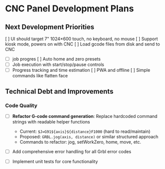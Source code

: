 # CNC Panel Development Plans

## Next Development Priorities
[ ] UI should target 7" 1024×600 touch, no keyboard, no mouse
[ ] Support kiosk mode, powers on with CNC
[ ] Load gcode files from disk and send to CNC
- [ ] job progres
[ ] Auto home and zero presets
- [ ] Job execution with start/stop/pause controls
- [ ] Progress tracking and time estimation
[ ] PWA and offline
[ ] Simple commands like flatten face

## Technical Debt and Improvements

### Code Quality
- [ ] **Refactor G-code command generation**: Replace hardcoded command strings with readable helper functions
  - Current: `$J=G91${axis}${distance}F1000` (hard to read/maintain)
  - Proposed: `GRBL.jog(axis, distance)` or similar structured approach
  - Commands to refactor: jog, setWorkZero, home, move, etc.
- [ ] Add comprehensive error handling for all Grbl error codes
- [ ] Implement unit tests for core functionality




